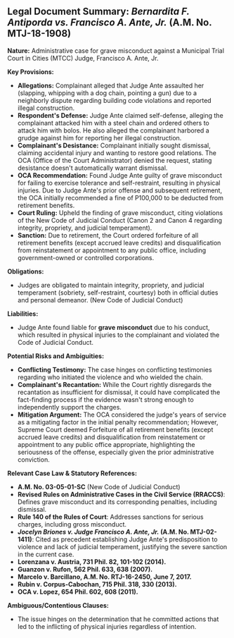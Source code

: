 ## Legal Document Summary: *Bernardita F. Antiporda vs. Francisco A. Ante, Jr.* (A.M. No. MTJ-18-1908)

**Nature:** Administrative case for grave misconduct against a Municipal Trial Court in Cities (MTCC) Judge, Francisco A. Ante, Jr.

**Key Provisions:**

*   **Allegations:** Complainant alleged that Judge Ante assaulted her (slapping, whipping with a dog chain, pointing a gun) due to a neighborly dispute regarding building code violations and reported illegal construction.
*   **Respondent's Defense:** Judge Ante claimed self-defense, alleging the complainant attacked him with a steel chain and ordered others to attack him with bolos. He also alleged the complainant harbored a grudge against him for reporting her illegal construction.
*   **Complainant's Desistance:** Complainant initially sought dismissal, claiming accidental injury and wanting to restore good relations. The OCA (Office of the Court Administrator) denied the request, stating desistance doesn't automatically warrant dismissal.
*   **OCA Recommendation:** Found Judge Ante guilty of grave misconduct for failing to exercise tolerance and self-restraint, resulting in physical injuries. Due to Judge Ante's prior offense and subsequent retirement, the OCA initially recommended a fine of P100,000 to be deducted from retirement benefits.
*   **Court Ruling:** Upheld the finding of grave misconduct, citing violations of the New Code of Judicial Conduct (Canon 2 and Canon 4 regarding integrity, propriety, and judicial temperament).
*   **Sanction:**  Due to retirement, the Court ordered forfeiture of all retirement benefits (except accrued leave credits) and disqualification from reinstatement or appointment to any public office, including government-owned or controlled corporations.

**Obligations:**

*   Judges are obligated to maintain integrity, propriety, and judicial temperament (sobriety, self-restraint, courtesy) both in official duties and personal demeanor. (New Code of Judicial Conduct)

**Liabilities:**

*   Judge Ante found liable for **grave misconduct** due to his conduct, which resulted in physical injuries to the complainant and violated the Code of Judicial Conduct.

**Potential Risks and Ambiguities:**

*   **Conflicting Testimony:**  The case hinges on conflicting testimonies regarding who initiated the violence and who wielded the chain.
*   **Complainant's Recantation:** While the Court rightly disregards the recantation as insufficient for dismissal, it could have complicated the fact-finding process if the evidence wasn't strong enough to independently support the charges.
*   **Mitigation Argument:** The OCA considered the judge's years of service as a mitigating factor in the initial penalty recommendation; However, Supreme Court deemed Forfeiture of all retirement benefits (except accrued leave credits) and disqualification from reinstatement or appointment to any public office appropriate, highlighting the seriousness of the offense, especially given the prior administrative conviction.

**Relevant Case Law & Statutory References:**

*   **A.M. No. 03-05-01-SC** (New Code of Judicial Conduct)
*   **Revised Rules on Administrative Cases in the Civil Service (RRACCS)**: Defines grave misconduct and its corresponding penalties, including dismissal.
*   **Rule 140 of the Rules of Court**: Addresses sanctions for serious charges, including gross misconduct.
*   ***Jocelyn Briones v. Judge Francisco A. Ante, Jr.* (A.M. No. MTJ-02-1411)**:  Cited as precedent establishing Judge Ante's predisposition to violence and lack of judicial temperament, justifying the severe sanction in the current case.
*   **Lorenzana v. Austria, 731 Phil. 82, 101-102 (2014).**
*   **Guanzon v. Rufon, 562 Phil. 633, 638 (2007).**
*   **Marcelo v. Barcillano, A.M. No. RTJ-16-2450, June 7, 2017.**
*   **Rubin v. Corpus-Cabochan, 715 Phil. 318, 330 (2013).**
*   **OCA v. Lopez, 654 Phil. 602, 608 (2011).**

**Ambiguous/Contentious Clauses:**

*   The issue hinges on the determination that he committed actions that led to the inflicting of physical injuries regardless of intention.
